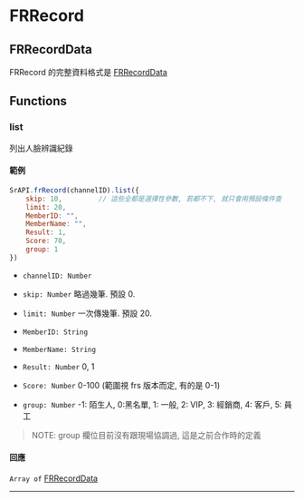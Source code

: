# FRRecord

## FRRecordData

FRRecord 的完整資料格式是 [FRRecordData](https://github.com/Org08/sdb-nexus/blob/master/docs/API/SrAPI/FRRecordData.md)

## Functions

### list

列出人臉辨識紀錄

#### 範例

```javascript
SrAPI.frRecord(channelID).list({
    skip: 10,         // 這些全都是選擇性參數, 若都不下, 就只會用預設條件查 
    limit: 20,
    MemberID: "",
    MemberName: "",
    Result: 1, 
    Score: 70,
    group: 1
})
```

- `channelID: Number`

- `skip: Number` 略過幾筆. 預設 0.

- `limit: Number` 一次傳幾筆. 預設 20.

- `MemberID: String` 

- `MemberName: String` 

- `Result: Number` 0, 1

- `Score: Number` 0-100 (範圍視 frs 版本而定, 有的是 0-1)

- `group: Number` -1: 陌生人, 0:黑名單, 1: 一般, 2: VIP, 3: 經銷商, 4: 客戶, 5: 員工

> NOTE: group 欄位目前沒有跟現場協調過, 這是之前合作時的定義

#### 回應

`Array of` [FRRecordData](https://github.com/Org08/sdb-nexus/blob/master/docs/API/SrAPI/FRRecordData.md)

---
